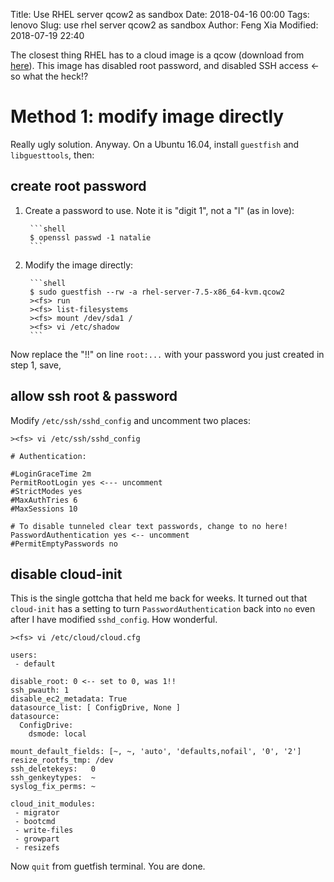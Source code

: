 Title: Use RHEL server qcow2 as sandbox
Date: 2018-04-16 00:00
Tags: lenovo
Slug: use rhel server qcow2 as sandbox
Author: Feng Xia
Modified: 2018-07-19 22:40

The closest thing RHEL has to a cloud image is a qcow (download from
[here][1]). This image has disabled root password, and disabled SSH
access &larr; so what the heck!?

[1]: https://access.redhat.com/downloads/content/69/ver=/rhel---7/7.5/x86_64/product-software

# Method 1: modify image directly

Really ugly solution. Anyway. On a Ubuntu 16.04, install `guestfish`
and `libguesttools`, then:

## create root password

1. Create a password to use. Note it is "digit 1", not a "l"
   (as in love):
   
        ```shell
        $ openssl passwd -1 natalie
        ```
   
2. Modify the image directly:

        ```shell
        $ sudo guestfish --rw -a rhel-server-7.5-x86_64-kvm.qcow2 
        ><fs> run
        ><fs> list-filesystems
        ><fs> mount /dev/sda1 /
        ><fs> vi /etc/shadow
        ```
   
Now replace the "!!" on line `root:...` with your password you just
created in step 1, save,

## allow ssh root & password

Modify `/etc/ssh/sshd_config` and uncomment two places:
```
><fs> vi /etc/ssh/sshd_config

# Authentication:

#LoginGraceTime 2m
PermitRootLogin yes <--- uncomment
#StrictModes yes
#MaxAuthTries 6
#MaxSessions 10

# To disable tunneled clear text passwords, change to no here!
PasswordAuthentication yes <-- uncomment
#PermitEmptyPasswords no
```

## disable cloud-init

This is the single gottcha that held me back for weeks. It turned out
that `cloud-init` has a setting to turn `PasswordAuthentication` back
into `no` even after I have modified `sshd_config`. How wonderful.

```
><fs> vi /etc/cloud/cloud.cfg

users:
 - default

disable_root: 0 <-- set to 0, was 1!!
ssh_pwauth: 1
disable_ec2_metadata: True
datasource_list: [ ConfigDrive, None ]
datasource:
  ConfigDrive:
    dsmode: local

mount_default_fields: [~, ~, 'auto', 'defaults,nofail', '0', '2']
resize_rootfs_tmp: /dev
ssh_deletekeys:   0
ssh_genkeytypes:  ~
syslog_fix_perms: ~

cloud_init_modules:
 - migrator
 - bootcmd
 - write-files
 - growpart
 - resizefs
```

Now `quit` from guetfish terminal. You are done.
